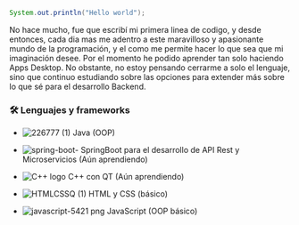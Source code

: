 ```Java
System.out.println("Hello world");
```
No hace mucho, fue que escribí mi primera linea de codigo, y desde entonces, cada dia mas me adentro a este maravilloso y apasionante mundo de la programación, y el como me permite hacer lo que sea que mi imaginación desee. Por el momento he podido aprender tan solo haciendo Apps Desktop. No obstante, no estoy pensando cerrarme a solo el lenguaje, sino que continuo estudiando sobre las opciones para extender más sobre lo que sé para el desarrollo Backend. 

### 🛠 Lenguajes y frameworks 

- ![226777 (1)](https://user-images.githubusercontent.com/114286961/215285345-1734feb6-2775-436d-9ded-58cb366eb510.png) Java (OOP)

- ![spring-boot-](https://user-images.githubusercontent.com/114286961/215282948-56d898f5-32af-4a16-999c-91b0a3b49827.png) SpringBoot para el desarrollo de API Rest y Microservicios (Aún aprendiendo)

- ![C++ logo](https://user-images.githubusercontent.com/114286961/215284363-d2ca337f-14e1-4474-a469-912b1c485b07.png) C++ con QT (Aún aprendiendo)

- ![HTMLCSSQ (1)](https://user-images.githubusercontent.com/114286961/215306718-7978e99b-6ad2-4636-9af1-7772a11419c0.png) HTML y CSS (básico)

- ![javascript-5421 png](https://user-images.githubusercontent.com/114286961/215306661-793b9c61-30b8-41c9-94bf-8a2a5d8c5fb3.png) JavaScript (OOP básico)




